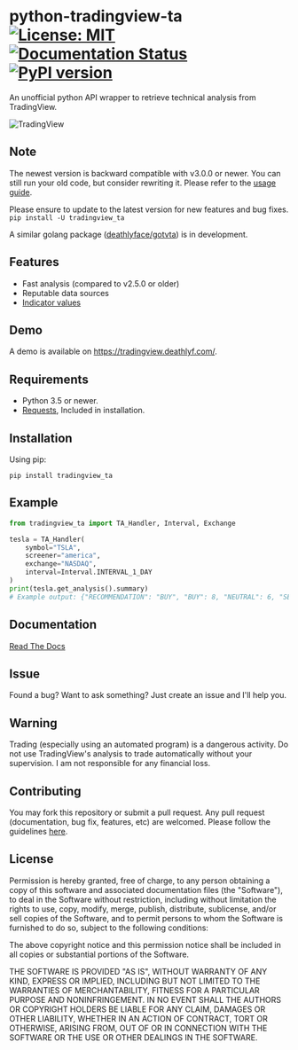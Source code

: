 # python-tradingview-ta [![License: MIT](https://img.shields.io/badge/License-MIT-yellow.svg)](https://opensource.org/licenses/MIT) [![Documentation Status](https://readthedocs.org/projects/python-tradingview-ta/badge/?version=latest)](https://python-tradingview-ta.readthedocs.io/en/latest/?badge=latest) [![PyPI version](https://badge.fury.io/py/tradingview-ta.svg)](https://badge.fury.io/py/tradingview-ta)
 An unofficial python API wrapper to retrieve technical analysis from TradingView.
 
 ![TradingView](https://raw.githubusercontent.com/deathlyface/python-tradingview-ta/main/images/tradingview.png)

## Note
 The newest version is backward compatible with v3.0.0 or newer. You can still run your old code, but consider rewriting it. Please refer to the [usage guide](https://python-tradingview-ta.readthedocs.io/en/latest/usage.html).

 Please ensure to update to the latest version for new features and bug fixes. `pip install -U tradingview_ta`
 
 A similar golang package ([deathlyface/gotvta](https://github.com/deathlyface/gotvta)) is in development.
 
## Features
* Fast analysis (compared to v2.5.0 or older)
* Reputable data sources
* [Indicator values](https://python-tradingview-ta.readthedocs.io/en/latest/usage.html#indicator-values)

## Demo
A demo is available on https://tradingview.deathlyf.com/.

## Requirements
 - Python 3.5 or newer.
 - [Requests](https://pypi.org/project/requests/), Included in installation.
 
## Installation
 Using pip:
 
```pip install tradingview_ta```

## Example
```python
from tradingview_ta import TA_Handler, Interval, Exchange

tesla = TA_Handler(
    symbol="TSLA",
    screener="america",
    exchange="NASDAQ",
    interval=Interval.INTERVAL_1_DAY
)
print(tesla.get_analysis().summary)
# Example output: {"RECOMMENDATION": "BUY", "BUY": 8, "NEUTRAL": 6, "SELL": 3}
```
## Documentation
 [Read The Docs](https://python-tradingview-ta.readthedocs.io)

## Issue
 Found a bug? Want to ask something? Just create an issue and I'll help you.
  
## Warning
 Trading (especially using an automated program) is a dangerous activity. Do not use TradingView's analysis to trade automatically without your supervision. I am not responsible for any financial loss.

## Contributing
 You may fork this repository or submit a pull request. Any pull request (documentation, bug fix, features, etc) are welcomed. Please follow the guidelines [here](https://github.com/deathlyface/python-tradingview-ta/blob/main/CONTRIBUTING.md).
 
## License
 Permission is hereby granted, free of charge, to any person obtaining a copy of this software and associated documentation files (the "Software"), to deal in the Software without restriction, including without limitation the rights to use, copy, modify, merge, publish, distribute, sublicense, and/or sell copies of the Software, and to permit persons to whom the Software is furnished to do so, subject to the following conditions:

 The above copyright notice and this permission notice shall be included in all copies or substantial portions of the Software.

 THE SOFTWARE IS PROVIDED "AS IS", WITHOUT WARRANTY OF ANY KIND, EXPRESS OR IMPLIED, INCLUDING BUT NOT LIMITED TO THE WARRANTIES OF MERCHANTABILITY, FITNESS FOR A PARTICULAR PURPOSE AND NONINFRINGEMENT. IN NO EVENT SHALL THE AUTHORS OR COPYRIGHT HOLDERS BE LIABLE FOR ANY CLAIM, DAMAGES OR OTHER LIABILITY, WHETHER IN AN ACTION OF CONTRACT, TORT OR OTHERWISE, ARISING FROM, OUT OF OR IN CONNECTION WITH THE SOFTWARE OR THE USE OR OTHER DEALINGS IN THE SOFTWARE.
